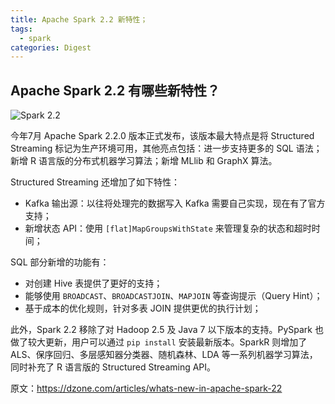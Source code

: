 ```yaml
---
title: Apache Spark 2.2 新特性；
tags:
  - spark
categories: Digest
---
```


## Apache Spark 2.2 有哪些新特性？

![Spark 2.2](/cnblogs/images/spark-2.2.png)

今年7月 Apache Spark 2.2.0 版本正式发布，该版本最大特点是将 Structured Streaming 标记为生产环境可用，其他亮点包括：进一步支持更多的 SQL 语法；新增 R 语言版的分布式机器学习算法；新增 MLlib 和 GraphX 算法。

Structured Streaming 还增加了如下特性：

* Kafka 输出源：以往将处理完的数据写入 Kafka 需要自己实现，现在有了官方支持；
* 新增状态 API：使用 `[flat]MapGroupsWithState` 来管理复杂的状态和超时时间；

SQL 部分新增的功能有：

* 对创建 Hive 表提供了更好的支持；
* 能够使用 `BROADCAST`、`BROADCASTJOIN`、`MAPJOIN` 等查询提示（Query Hint）；
* 基于成本的优化规则，针对多表 JOIN 提供更优的执行计划；

此外，Spark 2.2 移除了对 Hadoop 2.5 及 Java 7 以下版本的支持。PySpark 也做了较大更新，用户可以通过 `pip install` 安装最新版本。SparkR 则增加了 ALS、保序回归、多层感知器分类器、随机森林、LDA 等一系列机器学习算法，同时补充了 R 语言版的 Structured Streaming API。

原文：https://dzone.com/articles/whats-new-in-apache-spark-22
